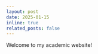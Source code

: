 ```yaml
---
layout: post
date: 2025-01-15
inline: true
related_posts: false
---
```


Welcome to my academic website!